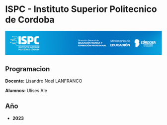# ISPC - Instituto Superior Politecnico de Cordoba  

[![Instituto](/Assets/ISPC_portada.png)](/Assets/ISPC_portada.png)


## Programacion

**Docente:** Lisandro Noel LANFRANCO
  
**Alumnos:**
Ulises Ale

## Año
- **2023**